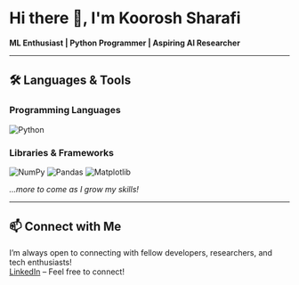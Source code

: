 # Hi there 👋, I'm Koorosh Sharafi

**ML Enthusiast | Python Programmer | Aspiring AI Researcher**

---

## 🛠 Languages & Tools

### Programming Languages
![Python](https://img.shields.io/badge/Python-3670A0?style=for-the-badge&logo=python&logoColor=ffdd54)

### Libraries & Frameworks
![NumPy](https://img.shields.io/badge/NumPy-013243?style=for-the-badge&logo=numpy&logoColor=white)
![Pandas](https://img.shields.io/badge/Pandas-150458?style=for-the-badge&logo=pandas&logoColor=white)
![Matplotlib](https://img.shields.io/badge/Matplotlib-11557C?style=for-the-badge&logo=matplotlib&logoColor=white)

*...more to come as I grow my skills!*

---

## 📫 Connect with Me

I’m always open to connecting with fellow developers, researchers, and tech enthusiasts!  
[LinkedIn](https://www.linkedin.com/in/koorosh-sharafi) – Feel free to connect!  



